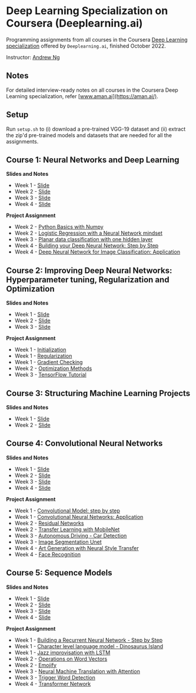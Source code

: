 # Deep Learning Specialization on Coursera (Deeplearning.ai)

Programming assignments from all courses in the Coursera [Deep Learning specialization](https://www.coursera.org/specializations/deep-learning) offered by `Deeplearning.ai`, finished October 2022.

Instructor: [Andrew Ng](http://www.andrewng.org/)

## Notes

For detailed interview-ready notes on all courses in the Coursera Deep Learning specialization, refer [www.aman.ai](https://aman.ai/).

## Setup

Run ```setup.sh``` to (i) download a pre-trained VGG-19 dataset and (ii) extract the zip'd pre-trained models and datasets that are needed for all the assignments.

## Course 1: Neural Networks and Deep Learning

**Slides and Notes**
  - Week 1 - [Slide](https://github.com/MatteoM95/Coursera/blob/main/Deep%20learning%20specialization%20-%20Andrew%20Ng/C1%20-%20Neural%20Networks%20and%20Deep%20Learning/Slides/Slide_W1.pdf)
  - Week 2 -  [Slide](https://github.com/MatteoM95/Coursera/blob/main/Deep%20learning%20specialization%20-%20Andrew%20Ng/C1%20-%20Neural%20Networks%20and%20Deep%20Learning/Slides/Slide_W2.pdf)
  - Week 3 - [Slide](https://github.com/MatteoM95/Coursera/blob/main/Deep%20learning%20specialization%20-%20Andrew%20Ng/C1%20-%20Neural%20Networks%20and%20Deep%20Learning/Slides/Slide_W3.pdf)
  - Week 4 - [Slide](https://github.com/MatteoM95/Coursera/blob/main/Deep%20learning%20specialization%20-%20Andrew%20Ng/C1%20-%20Neural%20Networks%20and%20Deep%20Learning/Slides/Slide_W4.pdf)


**Project Assignment**
  - Week 2 - [Python Basics with Numpy](https://github.com/MatteoM95/Coursera/blob/main/Deep%20learning%20specialization%20-%20Andrew%20Ng/C1%20-%20Neural%20Networks%20and%20Deep%20Learning/W1%20Python%20Basics%20with%20Numpy/Python_Basics_with_Numpy.ipynb) 
  - Week 2 - [Logistic Regression with a Neural Network mindset](https://github.com/MatteoM95/Coursera/blob/main/Deep%20learning%20specialization%20-%20Andrew%20Ng/C1%20-%20Neural%20Networks%20and%20Deep%20Learning/W2%20Logistic%20Regression%20as%20a%20Neural%20Network/Logistic_Regression_with_a_Neural_Network_mindset.ipynb)
  - Week 3 - [Planar data classification with one hidden layer](https://github.com/MatteoM95/Coursera/blob/main/Deep%20learning%20specialization%20-%20Andrew%20Ng/C1%20-%20Neural%20Networks%20and%20Deep%20Learning/W3%20Planar%20data%20classification%20with%20one%20hidden%20layer/Planar_data_classification_with_one_hidden_layer.ipynb) 
  - Week 4 - [Building your Deep Neural Network: Step by Step](https://github.com/MatteoM95/Coursera/blob/main/Deep%20learning%20specialization%20-%20Andrew%20Ng/C1%20-%20Neural%20Networks%20and%20Deep%20Learning/W4%20Building%20your%20Deep%20Neural%20Network%20-%20Step%20by%20Step/Building_your_Deep_Neural_Network_Step_by_Step.ipynb)
  - Week 4 - [Deep Neural Network for Image Classification: Application](https://github.com/MatteoM95/Coursera/blob/main/Deep%20learning%20specialization%20-%20Andrew%20Ng/C1%20-%20Neural%20Networks%20and%20Deep%20Learning/W4%20Deep%20Neural%20Network%20Application_%20Image%20Classification/Deep%20Neural%20Network%20-%20Application.ipynb) 

## Course 2: Improving Deep Neural Networks: Hyperparameter tuning, Regularization and Optimization

**Slides and Notes**
  - Week 1 - [Slide](https://github.com/MatteoM95/Coursera/blob/main/Deep%20learning%20specialization%20-%20Andrew%20Ng/C2%20-%20Improving%20Deep%20Neural%20Networks%20Hyperparameter%20tuning%2C%20Regularization%20and%20Optimization/Slides/Slide_W1.pdf)
  - Week 2 -  [Slide](https://github.com/MatteoM95/Coursera/blob/main/Deep%20learning%20specialization%20-%20Andrew%20Ng/C2%20-%20Improving%20Deep%20Neural%20Networks%20Hyperparameter%20tuning%2C%20Regularization%20and%20Optimization/Slides/Slide_W2.pdf)
  - Week 3 - [Slide](https://github.com/MatteoM95/Coursera/blob/main/Deep%20learning%20specialization%20-%20Andrew%20Ng/C2%20-%20Improving%20Deep%20Neural%20Networks%20Hyperparameter%20tuning%2C%20Regularization%20and%20Optimization/Slides/Slide_W3.pdf)
  
**Project Assignment**
  - Week 1 - [Initialization](https://github.com/MatteoM95/Coursera/blob/main/Deep%20learning%20specialization%20-%20Andrew%20Ng/C2%20-%20Improving%20Deep%20Neural%20Networks%20Hyperparameter%20tuning%2C%20Regularization%20and%20Optimization/W1%20Initialization/Initialization.ipynb)
  - Week 1 - [Regularization](https://github.com/MatteoM95/Coursera/blob/main/Deep%20learning%20specialization%20-%20Andrew%20Ng/C2%20-%20Improving%20Deep%20Neural%20Networks%20Hyperparameter%20tuning%2C%20Regularization%20and%20Optimization/W1%20Regularization/Regularization.ipynb)
  - Week 1 - [Gradient Checking](https://github.com/MatteoM95/Coursera/blob/main/Deep%20learning%20specialization%20-%20Andrew%20Ng/C2%20-%20Improving%20Deep%20Neural%20Networks%20Hyperparameter%20tuning%2C%20Regularization%20and%20Optimization/W1%20Gradient%20Checking/Gradient_Checking.ipynb)
  - Week 2 - [Optimization Methods](https://github.com/MatteoM95/Coursera/blob/main/Deep%20learning%20specialization%20-%20Andrew%20Ng/C2%20-%20Improving%20Deep%20Neural%20Networks%20Hyperparameter%20tuning%2C%20Regularization%20and%20Optimization/W2%20Optimization%20methods/Optimization_methods.ipynb)
  - Week 3 - [TensorFlow Tutorial](https://github.com/MatteoM95/Coursera/blob/main/Deep%20learning%20specialization%20-%20Andrew%20Ng/C2%20-%20Improving%20Deep%20Neural%20Networks%20Hyperparameter%20tuning%2C%20Regularization%20and%20Optimization/W3%20Tensorflow%20introduction/Tensorflow_introduction.ipynb)

## Course 3: Structuring Machine Learning Projects

**Slides and Notes**
  - Week 1 - [Slide](https://github.com/MatteoM95/Coursera/blob/main/Deep%20learning%20specialization%20-%20Andrew%20Ng/C3%20-%20Structuring%20Machine%20Learning%20Projects/Slides/Slide_W1.pdf)
  - Week 2 -  [Slide](https://github.com/MatteoM95/Coursera/blob/main/Deep%20learning%20specialization%20-%20Andrew%20Ng/C3%20-%20Structuring%20Machine%20Learning%20Projects/Slides/Slide_W2.pdf)

## Course 4: Convolutional Neural Networks

**Slides and Notes**
 - Week 1 - [Slide](https://github.com/MatteoM95/Coursera/blob/main/Deep%20learning%20specialization%20-%20Andrew%20Ng/C4%20-%20Convolutional%20Neural%20Networks/Slides/Slide_W1.pdf)
 - Week 2 - [Slide](https://github.com/MatteoM95/Coursera/blob/main/Deep%20learning%20specialization%20-%20Andrew%20Ng/C4%20-%20Convolutional%20Neural%20Networks/Slides/Slide_W2.pdf)
 - Week 3 - [Slide](https://github.com/MatteoM95/Coursera/blob/main/Deep%20learning%20specialization%20-%20Andrew%20Ng/C4%20-%20Convolutional%20Neural%20Networks/Slides/Slide_W3.pdf)
 - Week 4 - [Slide](https://github.com/MatteoM95/Coursera/blob/main/Deep%20learning%20specialization%20-%20Andrew%20Ng/C4%20-%20Convolutional%20Neural%20Networks/Slides/Slide_W4.pdf)

**Project Assignment**
  - Week 1 - [Convolutional Model: step by step](https://github.com/MatteoM95/Coursera/blob/main/Deep%20learning%20specialization%20-%20Andrew%20Ng/C4%20-%20Convolutional%20Neural%20Networks/W1%20Convolutional%20Model%20-%20Step%20by%20Step/Convolution_model_Step_by_Step.ipynb)
  - Week 1 - [Convolutional Neural Networks: Application](https://github.com/MatteoM95/Coursera/blob/main/Deep%20learning%20specialization%20-%20Andrew%20Ng/C4%20-%20Convolutional%20Neural%20Networks/W1%20Convolution%20Model%20Application/Convolution_model_Application.ipynb)
  - Week 2 - [Residual Networks](https://github.com/MatteoM95/Coursera/blob/main/Deep%20learning%20specialization%20-%20Andrew%20Ng/C4%20-%20Convolutional%20Neural%20Networks/W2%20Residual%20Networks/Residual_Networks.ipynb)
  - Week 2 - [Transfer Learning with MobileNet](https://github.com/MatteoM95/Coursera/blob/main/Deep%20learning%20specialization%20-%20Andrew%20Ng/C4%20-%20Convolutional%20Neural%20Networks/W2%20Transfer%20Learning%20with%20MobileNet/Transfer_learning_with_MobileNet.ipynb)
  - Week 3 - [Autonomous Driving - Car Detection](https://github.com/MatteoM95/Coursera/blob/main/Deep%20learning%20specialization%20-%20Andrew%20Ng/C4%20-%20Convolutional%20Neural%20Networks/W3%20Car%20detection%20for%20Autonomous%20Driving/Autonomous_driving_application_Car_detection.ipynb)
  - Week 3 - [Image Segmentation Unet](https://github.com/MatteoM95/Coursera/blob/main/Deep%20learning%20specialization%20-%20Andrew%20Ng/C4%20-%20Convolutional%20Neural%20Networks/W3%20Image%20Segmentation%20Unet/Image_segmentation_Unet.ipynb)
  - Week 4 - [Art Generation with Neural Style Transfer](https://github.com/MatteoM95/Coursera/blob/main/Deep%20learning%20specialization%20-%20Andrew%20Ng/C4%20-%20Convolutional%20Neural%20Networks/W4%20Neural%20Style%20Transfer/Art_Generation_with_Neural_Style_Transfer.ipynb)    
  - Week 4 - [Face Recognition](https://github.com/MatteoM95/Coursera/blob/main/Deep%20learning%20specialization%20-%20Andrew%20Ng/C4%20-%20Convolutional%20Neural%20Networks/W4%20Face%20Recognition/Face_Recognition.ipynb)
  
## Course 5: Sequence Models

**Slides and Notes**
 - Week 1 - [Slide](https://github.com/MatteoM95/Coursera/blob/main/Deep%20learning%20specialization%20-%20Andrew%20Ng/C5%20-%20Sequence%20Models/Slides/Slide_W1.pdf)
 - Week 2 - [Slide](https://github.com/MatteoM95/Coursera/blob/main/Deep%20learning%20specialization%20-%20Andrew%20Ng/C5%20-%20Sequence%20Models/Slides/Slide_W2.pdf)
 - Week 3 - [Slide](https://github.com/MatteoM95/Coursera/blob/main/Deep%20learning%20specialization%20-%20Andrew%20Ng/C5%20-%20Sequence%20Models/Slides/Slide_W3.pdf)
 - Week 4 - [Slide](https://github.com/MatteoM95/Coursera/blob/main/Deep%20learning%20specialization%20-%20Andrew%20Ng/C5%20-%20Sequence%20Models/Slides/Slide_W4.pdf)
 
**Project Assignment**
  - Week 1 - [Building a Recurrent Neural Network - Step by Step](https://github.com/MatteoM95/Coursera/blob/main/Deep%20learning%20specialization%20-%20Andrew%20Ng/C5%20-%20Sequence%20Models/W1%20Building%20a%20Recurrent%20Neural%20Network%20-%20Step%20by%20Step/Building_a_Recurrent_Neural_Network_Step_by_Step.ipynb)
  - Week 1 - [Character level language model - Dinosaurus Island](https://github.com/MatteoM95/Coursera/blob/main/Deep%20learning%20specialization%20-%20Andrew%20Ng/C5%20-%20Sequence%20Models/W1%20Dinosaur%20Island%20--%20Character-level%20language%20model/Dinosaurus_Island_Character_level_language_model.ipynb)
  - Week 1 - [Jazz improvisation with LSTM](https://github.com/MatteoM95/Coursera/blob/main/Deep%20learning%20specialization%20-%20Andrew%20Ng/C5%20-%20Sequence%20Models/W1%20Jazz%20improvisation%20with%20LSTM/Improvise_a_Jazz_Solo_with_LSTM_Network.ipynb)  
  - Week 2 - [Operations on Word Vectors](https://github.com/MatteoM95/Coursera/blob/main/Deep%20learning%20specialization%20-%20Andrew%20Ng/C5%20-%20Sequence%20Models/W2%20Operations%20on%20Word%20Vectors%20-%20Debiasing/Operations_on_word_vectors.ipynb)  
  - Week 2 - [Emojify](https://github.com/MatteoM95/Coursera/blob/main/Deep%20learning%20specialization%20-%20Andrew%20Ng/C5%20-%20Sequence%20Models/W2%20Emojify/Emoji.ipynb)  
  - Week 3 - [Neural Machine Translation with Attention](https://github.com/MatteoM95/Coursera/blob/main/Deep%20learning%20specialization%20-%20Andrew%20Ng/C5%20-%20Sequence%20Models/W3%20Neural%20Machine%20Translation/Neural_machine_translation_with_attention.ipynb)  
  - Week 3 - [Trigger Word Detection](https://github.com/MatteoM95/Coursera/blob/main/Deep%20learning%20specialization%20-%20Andrew%20Ng/C5%20-%20Sequence%20Models/W3%20Trigger%20word%20detection/Trigger_word_detection.ipynb)
  - Week 4 - [Transformer Network](https://github.com/MatteoM95/Coursera/blob/main/Deep%20learning%20specialization%20-%20Andrew%20Ng/C5%20-%20Sequence%20Models/W4%20Transformer%20Network/Transformer_Architecture.ipynb)  
  

